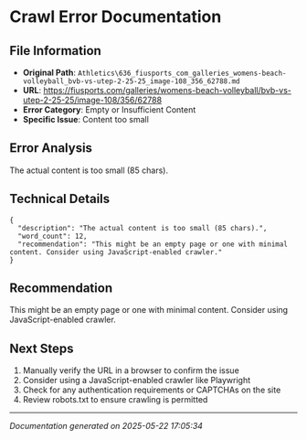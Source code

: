 # Crawl Error Documentation

## File Information
- **Original Path**: `Athletics\636_fiusports_com_galleries_womens-beach-volleyball_bvb-vs-utep-2-25-25_image-108_356_62788.md`
- **URL**: https://fiusports.com/galleries/womens-beach-volleyball/bvb-vs-utep-2-25-25/image-108/356/62788
- **Error Category**: Empty or Insufficient Content
- **Specific Issue**: Content too small

## Error Analysis
The actual content is too small (85 chars).

## Technical Details
```
{
  "description": "The actual content is too small (85 chars).",
  "word_count": 12,
  "recommendation": "This might be an empty page or one with minimal content. Consider using JavaScript-enabled crawler."
}
```

## Recommendation
This might be an empty page or one with minimal content. Consider using JavaScript-enabled crawler.

## Next Steps
1. Manually verify the URL in a browser to confirm the issue
2. Consider using a JavaScript-enabled crawler like Playwright
3. Check for any authentication requirements or CAPTCHAs on the site
4. Review robots.txt to ensure crawling is permitted

---
*Documentation generated on 2025-05-22 17:05:34*
